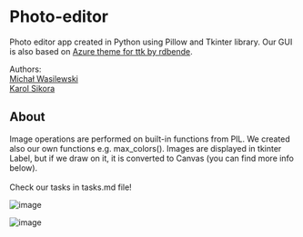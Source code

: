 # Photo-editor

Photo editor app created in Python using Pillow and Tkinter library. Our GUI is also based on [Azure theme for ttk by rdbende](https://github.com/rdbende/Azure-ttk-theme). <br />

Authors: <br />
[Michał Wasilewski](https://github.com/miwasil) <br />
[Karol Sikora](https://github.com/kasikora)

## About
Image operations are performed on built-in functions from PIL. We created also our own functions e.g. max_colors(). Images are displayed in tkinter Label, but if we draw on it, it is converted to Canvas (you can find more info below). <br /> <br />
Check our tasks in tasks.md file!

![image](https://github.com/miwasil/Photo-editor/assets/115273240/8e11cef9-e808-48fd-b975-1a573d436d9d)

![image](https://github.com/miwasil/Photo-editor/assets/115273240/8b6ea615-5064-47f7-abd1-eac0c370e5b5)


